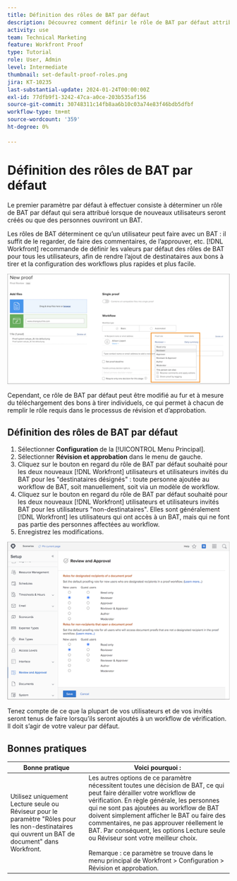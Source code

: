 ```yaml
---
title: Définition des rôles de BAT par défaut
description: Découvrez comment définir le rôle de BAT par défaut attribué lors de la création de nouveaux utilisateurs ou lorsque des personnes ouvrent un BAT .
activity: use
team: Technical Marketing
feature: Workfront Proof
type: Tutorial
role: User, Admin
level: Intermediate
thumbnail: set-default-proof-roles.png
jira: KT-10235
last-substantial-update: 2024-01-24T00:00:00Z
exl-id: 77dfb9f1-3242-47ca-a0ce-203b535af156
source-git-commit: 30748311c14fb8aa6b10c03a74e83f46bdb5dfbf
workflow-type: tm+mt
source-wordcount: '359'
ht-degree: 0%

---
```


# Définition des rôles de BAT par défaut



Le premier paramètre par défaut à effectuer consiste à déterminer un rôle de BAT par défaut qui sera attribué lorsque de nouveaux utilisateurs seront créés ou que des personnes ouvriront un BAT.

Les rôles de BAT déterminent ce qu’un utilisateur peut faire avec un BAT : il suffit de le regarder, de faire des commentaires, de l’approuver, etc. [!DNL Workfront] recommande de définir les valeurs par défaut des rôles de BAT pour tous les utilisateurs, afin de rendre l’ajout de destinataires aux bons à tirer et la configuration des workflows plus rapides et plus facile.

![Les rôles de BAT peuvent être sélectionnés lors du téléchargement d’un BAT.](assets/proof-system-setups-proof-role-example.png)

Cependant, ce rôle de BAT par défaut peut être modifié au fur et à mesure du téléchargement des bons à tirer individuels, ce qui permet à chacun de remplir le rôle requis dans le processus de révision et d’approbation.


## Définition des rôles de BAT par défaut

1. Sélectionner **Configuration** de la [!UICONTROL Menu Principal].
1. Sélectionner **Révision et approbation** dans le menu de gauche.
1. Cliquez sur le bouton en regard du rôle de BAT par défaut souhaité pour les deux nouveaux [!DNL Workfront] utilisateurs et utilisateurs invités du BAT pour les &quot;destinataires désignés&quot; : toute personne ajoutée au workflow de BAT, soit manuellement, soit via un modèle de workflow.
1. Cliquez sur le bouton en regard du rôle de BAT par défaut souhaité pour les deux nouveaux [!DNL Workfront] utilisateurs et utilisateurs invités BAT pour les utilisateurs &quot;non-destinataires&quot;. Elles sont généralement [!DNL Workfront] les utilisateurs qui ont accès à un BAT, mais qui ne font pas partie des personnes affectées au workflow.
1. Enregistrez les modifications.

![Paramètres de révision et d’approbation dans Workfront](assets/proof-system-setups-workfront-defaults.png)

Tenez compte de ce que la plupart de vos utilisateurs et de vos invités seront tenus de faire lorsqu’ils seront ajoutés à un workflow de vérification. Il doit s’agir de votre valeur par défaut.

## Bonnes pratiques

| Bonne pratique | Voici pourquoi : |
|---|---|
| Utilisez uniquement Lecture seule ou Réviseur pour le paramètre &quot;Rôles pour les non-destinataires qui ouvrent un BAT de document&quot; dans Workfront. | Les autres options de ce paramètre nécessitent toutes une décision de BAT, ce qui peut faire dérailler votre workflow de vérification. En règle générale, les personnes qui ne sont pas ajoutées au workflow de BAT doivent simplement afficher le BAT ou faire des commentaires, ne pas approuver réellement le BAT. Par conséquent, les options Lecture seule ou Réviseur sont votre meilleur choix. <br> <br>Remarque : ce paramètre se trouve dans le menu principal de Workfront > Configuration > Révision et approbation. |
